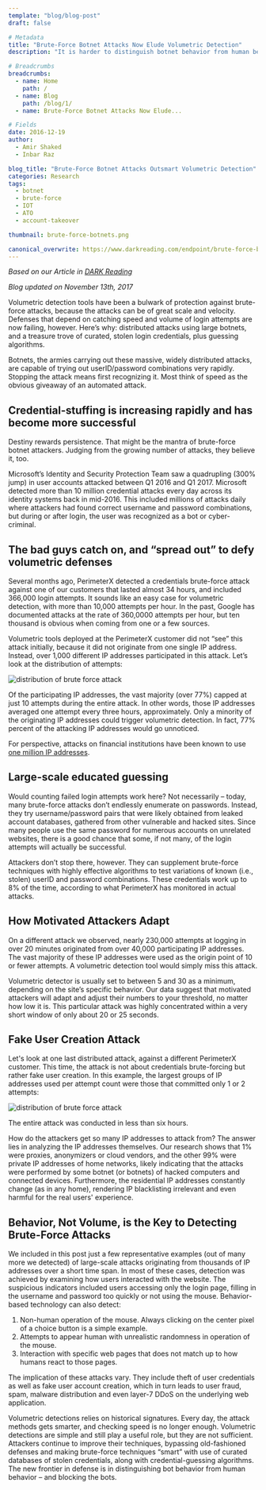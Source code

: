 ```yaml
---
template: "blog/blog-post"
draft: false

# Metadata
title: "Brute-Force Botnet Attacks Now Elude Volumetric Detection"
description: "It is harder to distinguish botnet behavior from human behavior now that brute force attacks can elude volumetric detection. Learn more from PerimeterX."

# Breadcrumbs
breadcrumbs:
  - name: Home
    path: /
  - name: Blog
    path: /blog/1/
  - name: Brute-Force Botnet Attacks Now Elude...

# Fields
date: 2016-12-19
author:
  - Amir Shaked
  - Inbar Raz

blog_title: "Brute-Force Botnet Attacks Outsmart Volumetric Detection"
categories: Research
tags:
  - botnet
  - brute-force
  - IOT
  - ATO
  - account-takeover

thumbnail: brute-force-botnets.png

canonical_overwrite: https://www.darkreading.com/endpoint/brute-force-botnet-attacks-now-elude-volumetric-detection/a/d-id/1327742
---
```


_Based on our Article in [DARK Reading](https://www.darkreading.com/endpoint/brute-force-botnet-attacks-now-elude-volumetric-detection/a/d-id/1327742)_

_Blog updated on November 13th, 2017_

Volumetric detection tools have been a bulwark of protection against brute-force attacks, because the attacks can be of great scale and velocity. Defenses that depend on catching speed and volume of login attempts are now failing, however. Here’s why: distributed attacks using large botnets, and a treasure trove of curated, stolen login credentials, plus guessing algorithms.

Botnets, the armies carrying out these massive, widely distributed attacks, are capable of trying out userID/password combinations very rapidly. Stopping the attack means first recognizing it. Most think of speed as the obvious giveaway of an automated attack.

## Credential-stuffing is increasing rapidly and has become more successful

Destiny rewards persistence. That might be the mantra of brute-force botnet attackers. Judging from the growing number of attacks, they believe it, too.

Microsoft’s Identity and Security Protection Team saw a quadrupling (300% jump) in user accounts attacked between Q1 2016 and Q1 2017. Microsoft detected more than 10 million credential attacks every day across its identity systems back in mid-2016. This included millions of attacks daily where attackers had found correct username and password combinations, but during or after login, the user was recognized as a bot or cyber-criminal.

## The bad guys catch on, and “spread out” to defy volumetric defenses

Several months ago, PerimeterX detected a credentials brute-force attack against one of our customers that lasted almost 34 hours, and included 366,000 login attempts. It sounds like an easy case for volumetric detection, with more than 10,000 attempts per hour. In the past, Google has documented attacks at the rate of 360,0000 attempts per hour, but ten thousand is obvious when coming from one or a few sources.

Volumetric tools deployed at the PerimeterX customer did not “see” this attack initially, because it did not originate from one single IP address. Instead, over 1,000 different IP addresses participated in this attack. Let’s look at the distribution of attempts:

![distribution of brute force attack](/assets/images/blog/iot-ato.png)<br>

Of the participating IP addresses, the vast majority (over 77%) capped at just 10 attempts during the entire attack. In other words, those IP addresses averaged one attempt every three hours, approximately. Only a minority of the originating IP addresses could trigger volumetric detection. In fact, 77% percent of the attacking IP addresses would go unnoticed.

For perspective, attacks on financial institutions have been known to use [one million IP addresses](http://www.circleid.com/posts/20160620_nearly_1_million_ip_addresses_used_by_attackers_on_a_single_target/).

## Large-scale educated guessing

Would counting failed login attempts work here? Not necessarily – today, many brute-force attacks don’t endlessly enumerate on passwords. Instead, they try username/password pairs that were likely obtained from leaked account databases, gathered from other vulnerable and hacked sites. Since many people use the same password for numerous accounts on unrelated websites, there is a good chance that some, if not many, of the login attempts will actually be successful.

Attackers don’t stop there, however. They can supplement brute-force techniques with highly effective algorithms to test variations of known (i.e., stolen) userID and password combinations. These credentials work up to 8% of the time, according to what PerimeterX has monitored in actual attacks.

## How Motivated Attackers Adapt

On a different attack we observed, nearly 230,000 attempts at logging in over 20 minutes originated from over 40,000 participating IP addresses. The vast majority of these IP addresses were used as the origin point of 10 or fewer attempts. A volumetric detection tool would simply miss this attack.

Volumetric detector is usually set to between 5 and 30 as a minimum, depending on the site’s specific behavior. Our data suggest that motivated attackers will adapt and adjust their numbers to your threshold, no matter how low it is. This particular attack was highly concentrated within a very short window of only about 20 or 25 seconds.

## Fake User Creation Attack

Let's look at one last distributed attack, against a different PerimeterX customer. This time, the attack is not about credentials brute-forcing but rather fake user creation. In this example, the largest groups of IP addresses used per attempt count were those that committed only 1 or 2 attempts:

![distribution of brute force attack](/assets/images/blog/ip-addresses.png)<br>

The entire attack was conducted in less than six hours.

How do the attackers get so many IP addresses to attack from? The answer lies in analyzing the IP addresses themselves. Our research shows that 1% were proxies, anonymizers or cloud vendors, and the other 99% were private IP addresses of home networks, likely indicating that the attacks were performed by some botnet (or botnets) of hacked computers and connected devices. Furthermore, the residential IP addresses constantly change (as in any home), rendering IP blacklisting irrelevant and even harmful for the real users' experience.

## Behavior, Not Volume, is the Key to Detecting Brute-Force Attacks

We included in this post just a few representative examples (out of many more we detected) of large-scale attacks originating from thousands of IP addresses over a short time span. In most of these cases, detection was achieved by examining how users interacted with the website. The suspicious indicators included users accessing only the login page, filling in the username and password too quickly or not using the mouse. Behavior-based technology can also detect:

1. Non-human operation of the mouse. Always clicking on the center pixel of a choice button is a simple example.
2. Attempts to appear human with unrealistic randomness in operation of the mouse.
3. Interaction with specific web pages that does not match up to how humans react to those pages.

The implication of these attacks vary. They include theft of user credentials as well as fake user account creation, which in turn leads to user fraud, spam, malware distribution and even layer-7 DDoS on the underlying web application.

Volumetric detections relies on historical signatures. Every day, the attack methods gets smarter, and checking speed is no longer enough. Volumetric detections are simple and still play a useful role, but they are not sufficient. Attackers continue to improve their techniques, bypassing old-fashioned defenses and making brute-force techniques “smart” with use of curated databases of stolen credentials, along with credential-guessing algorithms. The new frontier in defense is in distinguishing bot behavior from human behavior – and blocking the bots.
